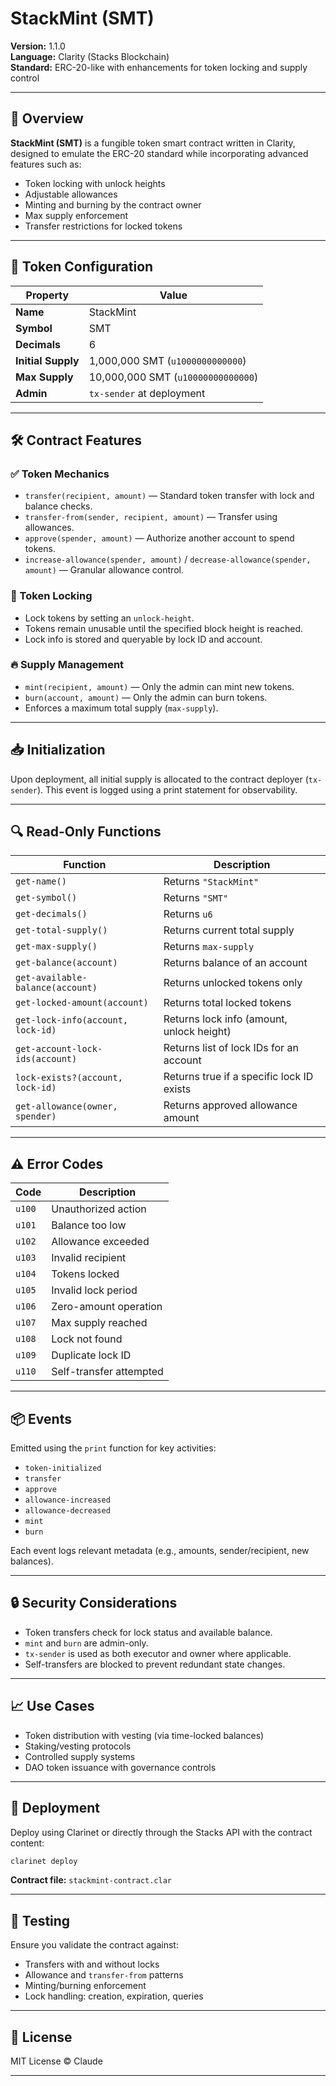 # StackMint (SMT)
**Version:** 1.1.0  
**Language:** Clarity (Stacks Blockchain)  
**Standard:** ERC-20-like with enhancements for token locking and supply control  

---

## 📘 Overview

**StackMint (SMT)** is a fungible token smart contract written in Clarity, designed to emulate the ERC-20 standard while incorporating advanced features such as:

- Token locking with unlock heights  
- Adjustable allowances  
- Minting and burning by the contract owner  
- Max supply enforcement  
- Transfer restrictions for locked tokens  

---

## 🔧 Token Configuration

| Property        | Value                        |
|----------------|------------------------------|
| **Name**       | StackMint                    |
| **Symbol**     | SMT                          |
| **Decimals**   | 6                            |
| **Initial Supply** | 1,000,000 SMT (`u1000000000000`) |
| **Max Supply** | 10,000,000 SMT (`u10000000000000`) |
| **Admin**      | `tx-sender` at deployment    |

---

## 🛠 Contract Features

### ✅ Token Mechanics
- `transfer(recipient, amount)` — Standard token transfer with lock and balance checks.  
- `transfer-from(sender, recipient, amount)` — Transfer using allowances.  
- `approve(spender, amount)` — Authorize another account to spend tokens.  
- `increase-allowance(spender, amount)` / `decrease-allowance(spender, amount)` — Granular allowance control.  

### 🔐 Token Locking
- Lock tokens by setting an `unlock-height`.  
- Tokens remain unusable until the specified block height is reached.  
- Lock info is stored and queryable by lock ID and account.  

### 🔥 Supply Management
- `mint(recipient, amount)` — Only the admin can mint new tokens.  
- `burn(account, amount)` — Only the admin can burn tokens.  
- Enforces a maximum total supply (`max-supply`).  

---

## 📥 Initialization

Upon deployment, all initial supply is allocated to the contract deployer (`tx-sender`). This event is logged using a print statement for observability.

---

## 🔍 Read-Only Functions

| Function                         | Description                                  |
|----------------------------------|----------------------------------------------|
| `get-name()`                    | Returns `"StackMint"`                        |
| `get-symbol()`                  | Returns `"SMT"`                              |
| `get-decimals()`                | Returns `u6`                                 |
| `get-total-supply()`           | Returns current total supply                 |
| `get-max-supply()`             | Returns `max-supply`                         |
| `get-balance(account)`         | Returns balance of an account                |
| `get-available-balance(account)` | Returns unlocked tokens only               |
| `get-locked-amount(account)`   | Returns total locked tokens                  |
| `get-lock-info(account, lock-id)` | Returns lock info (amount, unlock height) |
| `get-account-lock-ids(account)` | Returns list of lock IDs for an account    |
| `lock-exists?(account, lock-id)`| Returns true if a specific lock ID exists   |
| `get-allowance(owner, spender)`| Returns approved allowance amount           |

---

## ⚠️ Error Codes

| Code  | Description              |
|-------|--------------------------|
| `u100` | Unauthorized action      |
| `u101` | Balance too low          |
| `u102` | Allowance exceeded       |
| `u103` | Invalid recipient        |
| `u104` | Tokens locked            |
| `u105` | Invalid lock period      |
| `u106` | Zero-amount operation    |
| `u107` | Max supply reached       |
| `u108` | Lock not found           |
| `u109` | Duplicate lock ID        |
| `u110` | Self-transfer attempted  |

---

## 📦 Events

Emitted using the `print` function for key activities:

- `token-initialized`  
- `transfer`  
- `approve`  
- `allowance-increased`  
- `allowance-decreased`  
- `mint`  
- `burn`  

Each event logs relevant metadata (e.g., amounts, sender/recipient, new balances).

---

## 🔒 Security Considerations

- Token transfers check for lock status and available balance.  
- `mint` and `burn` are admin-only.  
- `tx-sender` is used as both executor and owner where applicable.  
- Self-transfers are blocked to prevent redundant state changes.

---

## 📈 Use Cases

- Token distribution with vesting (via time-locked balances)  
- Staking/vesting protocols  
- Controlled supply systems  
- DAO token issuance with governance controls  

---

## 🚀 Deployment

Deploy using Clarinet or directly through the Stacks API with the contract content:

```bash
clarinet deploy
```

**Contract file:** `stackmint-contract.clar`

---

## 🧪 Testing

Ensure you validate the contract against:

- Transfers with and without locks  
- Allowance and `transfer-from` patterns  
- Minting/burning enforcement  
- Lock handling: creation, expiration, queries  

---

## 📜 License

MIT License © Claude

---
